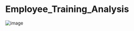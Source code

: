 # Employee_Training_Analysis
![image](https://github.com/user-attachments/assets/958faa57-f3cd-4577-a283-1fdddb457191)
